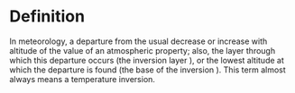 # Definition

In meteorology, a departure from the usual decrease or increase with
altitude of the value of an atmospheric property; also, the layer
through which this departure occurs (the inversion layer ), or the
lowest altitude at which the departure is found (the base of the
inversion ). This term almost always means a temperature inversion.
